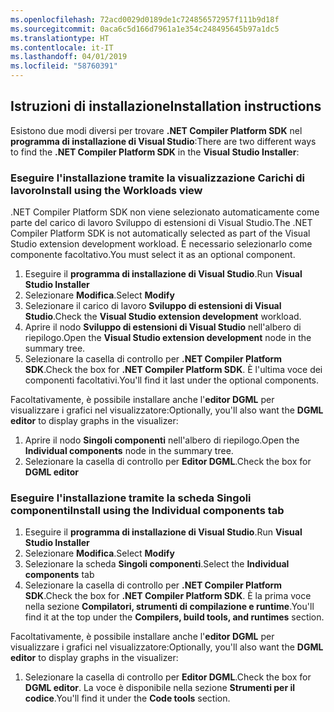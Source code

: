 ```yaml
---
ms.openlocfilehash: 72acd0029d0189de1c724856572957f111b9d18f
ms.sourcegitcommit: 0aca6c5d166d7961a1e354c248495645b97a1dc5
ms.translationtype: HT
ms.contentlocale: it-IT
ms.lasthandoff: 04/01/2019
ms.locfileid: "58760391"
---
```

## <a name="installation-instructions"></a><span data-ttu-id="f7992-101">Istruzioni di installazione</span><span class="sxs-lookup"><span data-stu-id="f7992-101">Installation instructions</span></span> 

<span data-ttu-id="f7992-102">Esistono due modi diversi per trovare **.NET Compiler Platform SDK** nel **programma di installazione di Visual Studio**:</span><span class="sxs-lookup"><span data-stu-id="f7992-102">There are two different ways to find the **.NET Compiler Platform SDK** in the **Visual Studio Installer**:</span></span>

### <a name="install-using-the-workloads-view"></a><span data-ttu-id="f7992-103">Eseguire l'installazione tramite la visualizzazione Carichi di lavoro</span><span class="sxs-lookup"><span data-stu-id="f7992-103">Install using the Workloads view</span></span>

<span data-ttu-id="f7992-104">.NET Compiler Platform SDK non viene selezionato automaticamente come parte del carico di lavoro Sviluppo di estensioni di Visual Studio.</span><span class="sxs-lookup"><span data-stu-id="f7992-104">The .NET Compiler Platform SDK is not automatically selected as part of the Visual Studio extension development workload.</span></span> <span data-ttu-id="f7992-105">È necessario selezionarlo come componente facoltativo.</span><span class="sxs-lookup"><span data-stu-id="f7992-105">You must select it as an optional component.</span></span>

1. <span data-ttu-id="f7992-106">Eseguire il **programma di installazione di Visual Studio**.</span><span class="sxs-lookup"><span data-stu-id="f7992-106">Run **Visual Studio Installer**</span></span> 
1. <span data-ttu-id="f7992-107">Selezionare **Modifica**.</span><span class="sxs-lookup"><span data-stu-id="f7992-107">Select **Modify**</span></span> 
1. <span data-ttu-id="f7992-108">Selezionare il carico di lavoro **Sviluppo di estensioni di Visual Studio**.</span><span class="sxs-lookup"><span data-stu-id="f7992-108">Check the **Visual Studio extension development** workload.</span></span>
1. <span data-ttu-id="f7992-109">Aprire il nodo **Sviluppo di estensioni di Visual Studio** nell'albero di riepilogo.</span><span class="sxs-lookup"><span data-stu-id="f7992-109">Open the **Visual Studio extension development** node in the summary tree.</span></span>
1. <span data-ttu-id="f7992-110">Selezionare la casella di controllo per **.NET Compiler Platform SDK**.</span><span class="sxs-lookup"><span data-stu-id="f7992-110">Check the box for **.NET Compiler Platform SDK**.</span></span> <span data-ttu-id="f7992-111">È l'ultima voce dei componenti facoltativi.</span><span class="sxs-lookup"><span data-stu-id="f7992-111">You'll find it last under the optional components.</span></span>

<span data-ttu-id="f7992-112">Facoltativamente, è possibile installare anche l'**editor DGML** per visualizzare i grafici nel visualizzatore:</span><span class="sxs-lookup"><span data-stu-id="f7992-112">Optionally, you'll also want the **DGML editor** to display graphs in the visualizer:</span></span>

1. <span data-ttu-id="f7992-113">Aprire il nodo **Singoli componenti** nell'albero di riepilogo.</span><span class="sxs-lookup"><span data-stu-id="f7992-113">Open the **Individual components** node in the summary tree.</span></span>
1. <span data-ttu-id="f7992-114">Selezionare la casella di controllo per **Editor DGML**.</span><span class="sxs-lookup"><span data-stu-id="f7992-114">Check the box for **DGML editor**</span></span>

### <a name="install-using-the-individual-components-tab"></a><span data-ttu-id="f7992-115">Eseguire l'installazione tramite la scheda Singoli componenti</span><span class="sxs-lookup"><span data-stu-id="f7992-115">Install using the Individual components tab</span></span>

1. <span data-ttu-id="f7992-116">Eseguire il **programma di installazione di Visual Studio**.</span><span class="sxs-lookup"><span data-stu-id="f7992-116">Run **Visual Studio Installer**</span></span> 
1. <span data-ttu-id="f7992-117">Selezionare **Modifica**.</span><span class="sxs-lookup"><span data-stu-id="f7992-117">Select **Modify**</span></span> 
1. <span data-ttu-id="f7992-118">Selezionare la scheda **Singoli componenti**.</span><span class="sxs-lookup"><span data-stu-id="f7992-118">Select the **Individual components** tab</span></span> 
1. <span data-ttu-id="f7992-119">Selezionare la casella di controllo per **.NET Compiler Platform SDK**.</span><span class="sxs-lookup"><span data-stu-id="f7992-119">Check the box for **.NET Compiler Platform SDK**.</span></span> <span data-ttu-id="f7992-120">È la prima voce nella sezione **Compilatori, strumenti di compilazione e runtime**.</span><span class="sxs-lookup"><span data-stu-id="f7992-120">You'll find it at the top under the **Compilers, build tools, and runtimes** section.</span></span>

<span data-ttu-id="f7992-121">Facoltativamente, è possibile installare anche l'**editor DGML** per visualizzare i grafici nel visualizzatore:</span><span class="sxs-lookup"><span data-stu-id="f7992-121">Optionally, you'll also want the **DGML editor** to display graphs in the visualizer:</span></span>

1. <span data-ttu-id="f7992-122">Selezionare la casella di controllo per **Editor DGML**.</span><span class="sxs-lookup"><span data-stu-id="f7992-122">Check the box for **DGML editor**.</span></span> <span data-ttu-id="f7992-123">La voce è disponibile nella sezione **Strumenti per il codice**.</span><span class="sxs-lookup"><span data-stu-id="f7992-123">You'll find it under the **Code tools** section.</span></span>
